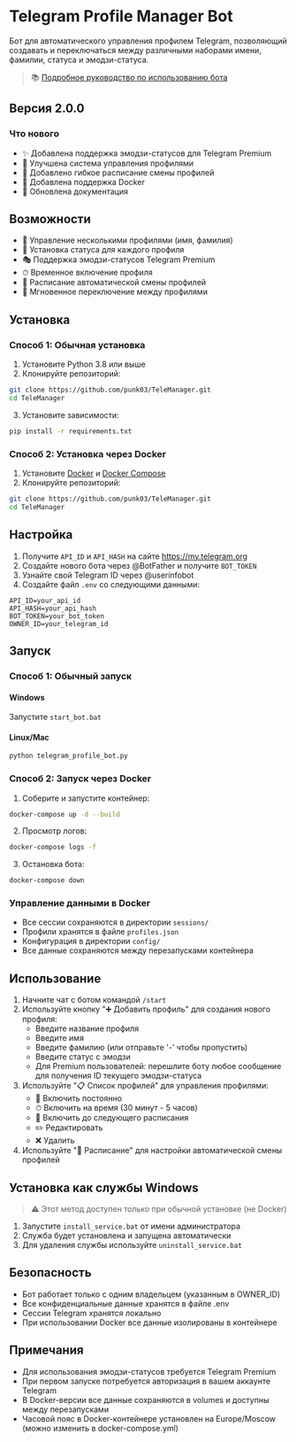 # Telegram Profile Manager Bot

Бот для автоматического управления профилем Telegram, позволяющий создавать и переключаться между различными наборами имени, фамилии, статуса и эмодзи-статуса.

> 📚 [Подробное руководство по использованию бота](GUIDE.md)

## Версия 2.0.0

### Что нового
- ✨ Добавлена поддержка эмодзи-статусов для Telegram Premium
- 🔄 Улучшена система управления профилями
- 📅 Добавлено гибкое расписание смены профилей
- 🐳 Добавлена поддержка Docker
- 📝 Обновлена документация

## Возможности

- 👤 Управление несколькими профилями (имя, фамилия)
- 💭 Установка статуса для каждого профиля
- 🎭 Поддержка эмодзи-статусов Telegram Premium
- ⏱ Временное включение профиля
- 📅 Расписание автоматической смены профилей
- 🔄 Мгновенное переключение между профилями

## Установка

### Способ 1: Обычная установка

1. Установите Python 3.8 или выше
2. Клонируйте репозиторий:
```bash
git clone https://github.com/punk03/TeleManager.git
cd TeleManager
```
3. Установите зависимости:
```bash
pip install -r requirements.txt
```

### Способ 2: Установка через Docker

1. Установите [Docker](https://docs.docker.com/get-docker/) и [Docker Compose](https://docs.docker.com/compose/install/)
2. Клонируйте репозиторий:
```bash
git clone https://github.com/punk03/TeleManager.git
cd TeleManager
```

## Настройка

1. Получите `API_ID` и `API_HASH` на сайте https://my.telegram.org
2. Создайте нового бота через @BotFather и получите `BOT_TOKEN`
3. Узнайте свой Telegram ID через @userinfobot
4. Создайте файл `.env` со следующими данными:
```
API_ID=your_api_id
API_HASH=your_api_hash
BOT_TOKEN=your_bot_token
OWNER_ID=your_telegram_id
```

## Запуск

### Способ 1: Обычный запуск

#### Windows
Запустите `start_bot.bat`

#### Linux/Mac
```bash
python telegram_profile_bot.py
```

### Способ 2: Запуск через Docker

1. Соберите и запустите контейнер:
```bash
docker-compose up -d --build
```

2. Просмотр логов:
```bash
docker-compose logs -f
```

3. Остановка бота:
```bash
docker-compose down
```

### Управление данными в Docker

- Все сессии сохраняются в директории `sessions/`
- Профили хранятся в файле `profiles.json`
- Конфигурация в директории `config/`
- Все данные сохраняются между перезапусками контейнера

## Использование

1. Начните чат с ботом командой `/start`
2. Используйте кнопку "➕ Добавить профиль" для создания нового профиля:
   - Введите название профиля
   - Введите имя
   - Введите фамилию (или отправьте '-' чтобы пропустить)
   - Введите статус с эмодзи
   - Для Premium пользователей: перешлите боту любое сообщение для получения ID текущего эмодзи-статуса
3. Используйте "📋 Список профилей" для управления профилями:
   - 🔄 Включить постоянно
   - ⏱ Включить на время (30 минут - 5 часов)
   - 📅 Включить до следующего расписания
   - ✏️ Редактировать
   - ❌ Удалить
4. Используйте "📅 Расписание" для настройки автоматической смены профилей

## Установка как службы Windows

> ⚠️ Этот метод доступен только при обычной установке (не Docker)

1. Запустите `install_service.bat` от имени администратора
2. Служба будет установлена и запущена автоматически
3. Для удаления службы используйте `uninstall_service.bat`

## Безопасность

- Бот работает только с одним владельцем (указанным в OWNER_ID)
- Все конфиденциальные данные хранятся в файле .env
- Сессии Telegram хранятся локально
- При использовании Docker все данные изолированы в контейнере

## Примечания

- Для использования эмодзи-статусов требуется Telegram Premium
- При первом запуске потребуется авторизация в вашем аккаунте Telegram
- В Docker-версии все данные сохраняются в volumes и доступны между перезапусками
- Часовой пояс в Docker-контейнере установлен на Europe/Moscow (можно изменить в docker-compose.yml) 